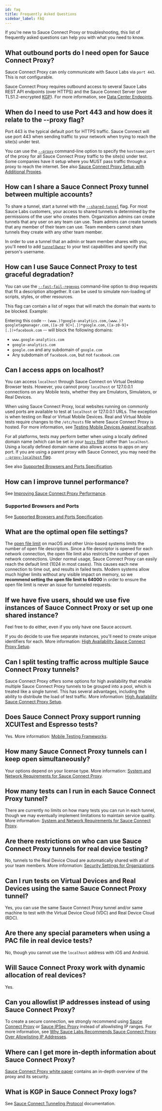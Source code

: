 ```yaml
---
id: faq
title: Frequently Asked Questions
sidebar_label: FAQ
---
```


If you're new to Sauce Connect Proxy or troubleshooting, this list of frequently asked questions can help you with what you need to know.

## What outbound ports do I need open for Sauce Connect Proxy?

Sauce Connect Proxy can only communicate with Sauce Labs via `port 443`. This is not configurable.

Sauce Connect Proxy requires outbound access to several Sauce Labs REST API endpoints (over HTTPS) and the Sauce Connect Server (over TLS1.2-encrypted [KGP](/secure-connections/sauce-connect/advanced/kgp)).
For more information, see [Data Center Endpoints](/basics/data-center-endpoints).

## When do I need to use Port 443 and how does it relate to the --proxy flag?

Port 443 is the typical default port for HTTPS traffic. Sauce Connect will use port 443 when sending traffic to your network when trying to reach the site(s) under test.

You can use the [`--proxy`](/dev/cli/sauce-connect-proxy/#--proxy) command-line option to specify the `hostname:port` of the proxy for all Sauce Connect Proxy traffic to the site(s) under test.
Some companies have it setup where you MUST pass traffic through a proxy to reach the internet.
See also [Sauce Connect Proxy Setup with Additional Proxies](/secure-connections/sauce-connect/setup-configuration/additional-proxies).

## How can I share a Sauce Connect Proxy tunnel between multiple accounts?

To share a tunnel, start a tunnel with the [`--shared-tunnel`](/dev/cli/sauce-connect-proxy/#--shared-tunnel) flag. For most Sauce Labs customers, your access to shared tunnels is determined by the permissions of the user who creates them. Organization admins can create tunnels that any user on any team can use. Team admins can create tunnels that any member of their team can use. Team members cannot share tunnels they create with any other team member.

In order to use a tunnel that an admin or team member shares with you, you'll need to add [`tunnelOwner`](https://docs.saucelabs.com/dev/test-configuration-options/#tunnelowner) to your test capabilities and specify that person's username.

## How can I use Sauce Connect Proxy to test graceful degradation?

You can use the [`--fast-fail-regexps`](/dev/cli/sauce-connect-proxy) command-line option to drop requests that fit a description altogether. It can be used to simulate non-loading of scripts, styles, or other resources.

This flag can contain a list of regex that will match the domain that wants to be blocked. Example:

Entering this code -- `(www.)?google-analytics.com,(www.)?googletagmanager.com,([a-z0 9]+[.])*google.com,([a-z0-9]+[.])+facebook.com` -- will block the following domains:

- `www.google-analytics.com`
- `google-analytics.com`
- `google.com` and any subdomain of `google.com`
- Any subdomain of `facebook.com`, but not `facebook.com`

## Can I access apps on localhost?

You can access `localhost` through Sauce Connect on Virtual Desktop Browser tests. However, you cannot proxy `localhost` or 127.0.0.1 connections on any Mobile tests, whether they are Emulators, Simulators, or Real Devices.

When using Sauce Connect Proxy, local websites running on commonly used ports are available to test at `localhost` or 127.0.0.1 URLs. The exception is when testing on Real or Virtual Mobile Devices. Real and Virtual Mobile tests require changes to the `/etc/hosts` file where Sauce Connect Proxy is hosted. For more information, see [Testing Mobile Devices Against localhost](/secure-connections/sauce-connect/setup-configuration/specialized-environments/#testing-mobile-devices-against-localhost).

For all platforms, tests may perform better when using a locally defined domain name (which can be set in your [`hosts` file](http://en.wikipedia.org/wiki/Hosts_file)) rather than `localhost`. Using a locally defined domain name also allows access to apps on any port. If you are using a parent proxy with Sauce Connect, you may need the [`--proxy-localhost` flag](/dev/cli/sauce-connect-proxy/#--proxy-localhost).

See also [Supported Browsers and Ports Specification](/secure-connections/sauce-connect/advanced/specifications/#supported-browsers-and-ports).

## How can I improve tunnel performance?

See [Improving Sauce Connect Proxy Performance](/secure-connections/sauce-connect/proxy-tunnels/#improving-sauce-connect-proxy-performance).

### Supported Browsers and Ports

See [Supported Browsers and Ports Specification](/secure-connections/sauce-connect/advanced/specifications/#supported-browsers-and-ports).

## What are the optimal open file settings?

The [open file limit](https://www.tecmint.com/increase-set-open-file-limits-in-linux/) on macOS and other Unix-based systems limits the number of open file descriptors. Since a file descriptor is opened for each network connection, the open file limit also restricts the number of open network connections. Under normal usage, Sauce Connect Proxy can easily reach the default limit (1024 in most cases). This causes each new connection to time out, and results in failed tests. Modern systems allow much higher limits without any visible impact on memory, so we **recommend setting the open file limit to 64000** in order to ensure the open file limit is never an issue for tunneled requests.

## If we have five users, should we use five instances of Sauce Connect Proxy or set up one shared instance?

Feel free to do either, even if you only have one Sauce account.

If you do decide to use five separate instances, you'll need to create unique identifiers for each. More information: [High Availability Sauce Connect Proxy Setup](/secure-connections/sauce-connect/setup-configuration/high-availability).

## Can I split testing traffic across multiple Sauce Connect Proxy tunnels?

Sauce Connect Proxy offers some options for high availability that enable multiple Sauce Connect Proxy tunnels to be grouped into a pool, which is treated like a single tunnel. This has several advantages, including the ability to distribute the load of test traffic. More information: [High Availability Sauce Connect Proxy Setup](/secure-connections/sauce-connect/setup-configuration/high-availability).

## Does Sauce Connect Proxy support running XCUITest and Espresso tests?

Yes. More information: [Mobile Testing Frameworks](/mobile-apps/automated-testing/appium).

## How many Sauce Connect Proxy tunnels can I keep open simultaneously?

Your options depend on your license type. More information: [System and Network Requirements for Sauce Connect Proxy](/secure-connections/sauce-connect/system-requirements).

## How many tests can I run in each Sauce Connect Proxy tunnel?

There are currently no limits on how many tests you can run in each tunnel, though we may eventually implement limitations to maintain service quality. More information: [System and Network Requirements for Sauce Connect Proxy](/secure-connections/sauce-connect/system-requirements).

## Are there restrictions on who can use Sauce Connect Proxy tunnels for real device testing?

No, tunnels to the Real Device Cloud are automatically shared with all of your team members. More information: [Security Settings for Organizations](/basics/acct-team-mgmt/org-settings).

## Can I run tests on Virtual Devices and Real Devices using the same Sauce Connect Proxy tunnel?

Yes, you can use the same Sauce Connect Proxy tunnel and/or same machine to test with the Virtual Device Cloud (VDC) and Real Device Cloud (RDC).

## Are there any special parameters when using a PAC file in real device tests?

No, though you cannot use the `localhost` address with iOS and Android.

## Will Sauce Connect Proxy work with dynamic allocation of real devices?

Yes.

## Can you allowlist IP addresses instead of using Sauce Connect Proxy?

To create a secure connection, we strongly recommend using [Sauce Connect Proxy](/secure-connections/sauce-connect) or [Sauce IPSec Proxy](/secure-connections/ipsec-vpn) instead of allowlisting IP ranges.
For more information, see [Why Sauce Labs Recommends Sauce Connect Proxy Over Allowlisting IP Addresses](/secure-connections/sauce-connect/#why-we-recommend-sauce-connect-proxy-over-allowlisting-ip-addresses).

## Where can I get more in-depth information about Sauce Connect Proxy?

[Sauce Connect Proxy white paper](https://saucelabs.com/resources/white-papers/sauce-connect-proxy-security-overview) contains an in-depth overview of the proxy and its security.

## What is KGP in Sauce Connect Proxy logs?

See [Sauce Connect Tunneling Protocol](/secure-connections/sauce-connect/advanced/kgp) documentation.
